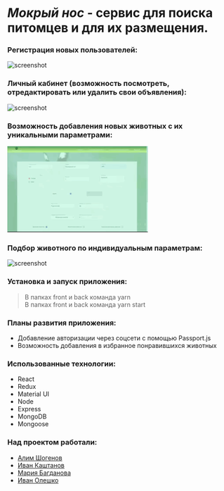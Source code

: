 # ***Мокрый нос*** - сервис для поиска питомцев и для их размещения.


### Регистрация новых пользователей:
![screenshot](readme-assets/register.gif)
### Личный кабинет (возможность посмотреть, отредактировать или удалить свои объявления):
![screenshot](readme-assets/account.gif)
### Возможность добавления новых животных с их уникальными параметрами:
![screenshot](readme-assets/adding.gif)
### Подбор животного по индивидуальным параметрам:
![screenshot](readme-assets/filter.gif)

### Установка и запуск приложения:
> В папках front и back команда yarn <br/>
> В папках front и back команда yarn start

### Планы развития приложения:
* Добавление авторизации через соцсети с помощью Passport.js
* Возможность добавления в избранное понравившихся животных

### Использованные технологии:
* React
* Redux
* Material UI
* Node
* Express
* MongoDB
* Mongoose


### Над проектом работали:
* [Алим Шогенов](https://github.com/ALIMS63)
* [Иван Каштанов](https://github.com/kashtn)
* [Мария Багданова](https://github.com/Mariya-Bogdanova)
* [Иван Олешко](https://github.com/ivan-olesko-JS20)

